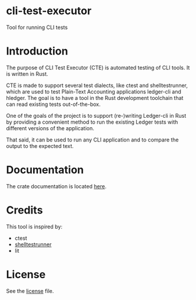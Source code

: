 # cli-test-executor
Tool for running CLI tests

# Introduction

The purpose of CLI Test Executor (CTE) is automated testing of CLI tools. It is written in Rust.

CTE is made to support several test dialects, like ctest and shelltestrunner, which are used to test Plain-Text Accounting applications ledger-cli and hledger. The goal is to have a tool in the Rust development toolchain that can read existing tests out-of-the-box.

One of the goals of the project is to support (re-)writing Ledger-cli in Rust by providing a convenient method to run the existing Ledger tests with different versions of the application.

That said, it can be used to run any CLI application and to compare the output to the expected text.

# Documentation

The crate documentation is located [here](https://docs.rs/cli-test-executor).

# Credits

This tool is inspired by:

- ctest
- [shelltestrunner](https://github.com/simonmichael/shelltestrunner/)
- lit

# License

See the [license](LICENSE) file.
